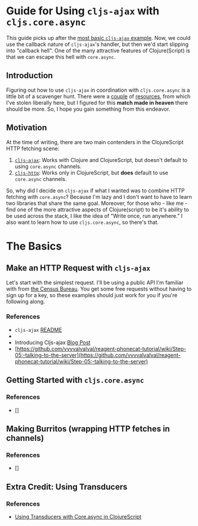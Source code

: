 # Guide for Using `cljs-ajax` with `cljs.core.async`

This guide picks up after the [most basic `cljs-ajax` example](../http-requests/guide-cljs-ajax.md). Now, we could use the callback nature of `cljs-ajax`'s handler, but then we'd start slipping into "callback hell". One of the many attractive features of Clojure(Script) is that we can escape this hell with `core.async`.

## Introduction

Figuring out how to use `cljs-ajax` in coordination with `cljs.core.async` is a little bit of a scavenger hunt. There were a [couple](https://github.com/vvvvalvalval/reagent-phonecat-tutorial/wiki/Step-11:-Asynchrony-and-error-management-with-core.async) of [resources](https://blog.venanti.us/using-transducers-with-core-async-clojurescript/), from which I've stolen liberally here, but I figured for this **match made in heaven** there should be more. So, I hope you gain something from this endeavor.

## Motivation

At the time of writing, there are two main contenders in the ClojureScript HTTP fetching scene:

1) [`cljs-ajax`](https://github.com/JulianBirch/cljs-ajax): Works with Clojure and ClojureScript, but doesn't default to using `core.async` channels.
2) [`cljs-http`](https://github.com/r0man/cljs-http): Works only in ClojureScript, but **does** default to use `core.async` channels.

So, why did I decide on `cljs-ajax` if what I wanted was to combine HTTP fetching with `core.async`? Because I'm lazy and I don't want to have to learn two libraries that share the same goal. Moreover, for those who - like me - find one of the more attractive aspects of Clojure(script) to be it's ability to be used across the stack, I like the idea of "Write once, run anywhere." I also want to learn how to use `cljs.core.async`, so there's that.

# The Basics

## Make an HTTP Request with `cljs-ajax`

Let's start with the simplest request. I'll be using a public API I'm familiar with from [the Census Bureau](https://www.census.gov/data/developers/data-sets.html). You get some free requests without having to sign up for a key, so these examples should just work for you if you're following along.




### References
- `cljs-ajax` [README](https://github.com/JulianBirch/cljs-ajax/blob/master/README.md)
- []()
- Introducing Cljs-ajax [Blog Post](https://yogthos.net/posts/2013-04-09-Introducing-cljs-ajax.html)
- [https://github.com/vvvvalvalval/reagent-phonecat-tutorial/wiki/Step-05:-talking-to-the-server](https://github.com/vvvvalvalval/reagent-phonecat-tutorial/wiki/Step-05:-talking-to-the-server)

## Getting Started with `cljs.core.async`

### References
- []

## Making Burritos (wrapping HTTP fetches in channels)

### References
- []

## Extra Credit: Using Transducers

### References
- [Using Transducers with Core.async in ClojureScript](https://blog.venanti.us/using-transducers-with-core-async-clojurescript/)
